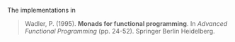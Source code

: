 The implementations in

> Wadler, P. (1995). __Monads for functional programming__. In _Advanced Functional Programming_ (pp. 24-52). Springer Berlin Heidelberg.
